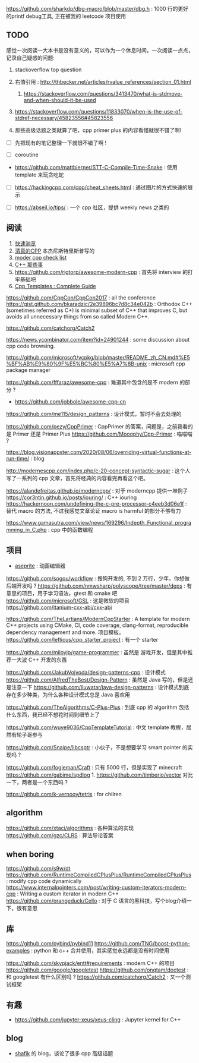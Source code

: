 
https://github.com/sharkdp/dbg-macro/blob/master/dbg.h : 1000 行的更好的printf debug工具, 正在被我的 leetcode 项目使用

## TODO
感觉一次阅读一大本书是没有意义的，可以作为一个休息时间，一次阅读一点点，记录自己疑惑的问题:
1. stackoverflow top question
2. 右值引用 : http://thbecker.net/articles/rvalue_references/section_01.html
    1. https://stackoverflow.com/questions/3413470/what-is-stdmove-and-when-should-it-be-used
3. https://stackoverflow.com/questions/11833070/when-is-the-use-of-stdref-necessary/45823556#45823556

4. 那些高级话题之类就算了吧，cpp primer plus 的内容看懂就很不错了啊!

- [ ] 先把现有的笔记整理一下就很不错了啊 !

- [ ] coroutine

- https://github.com/mattbierner/STT-C-Compile-Time-Snake : 使用 template 来玩贪吃蛇

- [ ] https://hackingcpp.com/cpp/cheat_sheets.html : 通过图片的方式快速的展示
- [ ] https://abseil.io/tips/ : 一个 cpp 社区，提供 weekly news 之类的


## 阅读
1. [快速浏览](https://github.com/changkun/modern-cpp-tutorial/blob/master/book/zh-cn/03-runtime.md)
2. [清真的CPP](http://isocpp.github.io/CppCoreGuidelines/CppCoreGuidelines) 本杰尼斯特里斯普写的
3. [moder cpp check list](https://github.com/AnthonyCalandra/modern-cpp-features)
4. [C++ 那些事](https://github.com/Light-City/CPlusPlusThings)
5. https://github.com/rigtorp/awesome-modern-cpp : 首先将 interview 的打牢基础吧
6. [Cpp Templates : Complete Guide](https://www.amazon.com/C-Templates-Complete-Guide-2nd/dp/0321714121)

https://github.com/CppCon/CppCon2017 : all the conference
https://gist.github.com/bkaradzic/2e39896bc7d8c34e042b : Orthodox C++ (sometimes referred as C+) is minimal subset of C++ that improves C, but avoids all unnecessary things from so called Modern C++.

https://github.com/catchorg/Catch2

https://news.ycombinator.com/item?id=24901244 : some discussion about cpp code browsing.

https://github.com/microsoft/vcpkg/blob/master/README_zh_CN.md#%E5%BF%AB%E9%80%9F%E5%BC%80%E5%A7%8B-unix : microsoft cpp package manager


https://github.com/fffaraz/awesome-cpp : 难道其中包含的是不 modern 的部分 ?
- https://github.com/jobbole/awesome-cpp-cn

https://github.com/me115/design_patterns : 设计模式，暂时不会去处理的

https://github.com/pezy/CppPrimer : CppPrimer 的答案，问题是，之前我看的是 Primer 还是 Primer Plus
https://github.com/Mooophy/Cpp-Primer : 喵喵喵 ?

https://blog.visionappster.com/2020/08/06/overriding-virtual-functions-at-run-time/ : blog

http://modernescpp.com/index.php/c-20-concept-syntactic-sugar : 这个人写了一系列的 cpp 文章，首先将经典的内容看完再看这个吧。

https://alandefreitas.github.io/moderncpp/ : 对于 moderncpp 提供一堆例子
https://cor3ntin.github.io/posts/iouring/ : C++ iouring
https://hackernoon.com/undefining-the-c-pre-processor-c4eeb3d06e1f : 替代 macro 的方法, 不过我感觉文章论证 macro is harmful 的部分不够有力

https://www.gamasutra.com/view/news/169296/Indepth_Functional_programming_in_C.php : cpp 中的函数编程

## 项目
- [aseprite](https://github.com/aseprite/aseprite) : 动画编辑器

https://github.com/sogou/workflow : 搜狗开发的, 不到 2 万行，少年，你想做后端开发吗 ?
https://github.com/nmwsharp/polyscope/tree/master/deps : 有意思的项目，用于学习语法，gtest 和 cmake 吧
https://github.com/microsoft/GSL : 这是微软的项目
https://github.com/itanium-cxx-abi/cxx-abi

https://github.com/TheLartians/ModernCppStarter : A template for modern C++ projects using CMake, CI, code coverage, clang-format, reproducible dependency management and more. 项目模板。
https://github.com/lefticus/cpp_starter_project : 有一个 starter


https://github.com/miloyip/game-programmer : 虽然是 游戏开发，但是其中推荐一大波 C++ 开发的东西

https://github.com/JakubVojvoda/design-patterns-cpp : 设计模式
https://github.com/AlfredTheBest/Design-Pattern : 虽然是 Java 写的，但是还是注意一下
https://github.com/iluwatar/java-design-patterns : 设计模式到底存在多少种类，为什么各种设计模式总是 Java 喜欢用


https://github.com/TheAlgorithms/C-Plus-Plus : 到底 cpp 的 algorithm 包括什么东西，我已经不想花时间到细节上了

https://github.com/wuye9036/CppTemplateTutorial : 中文 template 教程，居然有轮子哥参与

https://github.com/Snaipe/libcsptr : 小伙子，不是想要学习 smart pointer 的实现吗 ?

https://github.com/fogleman/Craft : 只有 5000 行，但是实现了 minecraft
https://github.com/gabime/spdlog
    1. https://github.com/timberio/vector 对比一下，两者是一个东西吗 ?

https://github.com/k-vernooy/tetris : for chilren

## algorithm
https://github.com/xtaci/algorithms : 各种算法的实现
https://github.com/gzc/CLRS : 算法导论答案

## when boring
https://github.com/s9w/dt
https://github.com/RuntimeCompiledCPlusPlus/RuntimeCompiledCPlusPlus : modify cpp code dynamically
https://www.internalpointers.com/post/writing-custom-iterators-modern-cpp : Writing a custom iterator in modern C++
https://github.com/orangeduck/Cello : 对于 C 语言的黑科技，写个blog介绍一下，很有意思

## 库
https://github.com/pybind/pybind11
https://github.com/TNG/boost-python-examples : python 和 c++ 合并使用，其实感觉永远都是没有时间使用


https://github.com/skypjack/entt#requirements : modern C++ 的项目
https://github.com/google/googletest
https://github.com/onqtam/doctest : 和 googletest 有什么区别吗 ?
https://github.com/catchorg/Catch2 : 又一个测试框架

## 有趣
- https://github.com/jupyter-xeus/xeus-cling : Jupyter kernel for C++

## blog
- [shafik](https://shafik.github.io/) 的 blog，谈论了很多 cpp 高级话题
